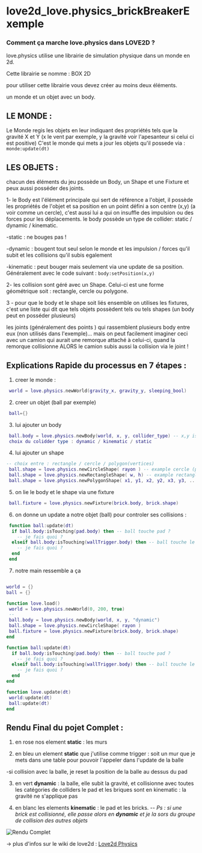 # love2d_love.physics_brickBreakerExemple

### Comment ça marche love.physics dans LOVE2D ? 

love.physics utilise une librairie de simulation physique dans un monde en 2d.

Cette librairie se nomme : BOX 2D

pour utiliser cette librairie vous devez créer au moins deux éléments.

un monde et un objet avec un body.

## LE MONDE :
Le Monde regis les objets en leur indiquant des propriétés tels que la gravité X et Y (x le vent par exemple, y la gravité voir l'apesanteur si celui ci est positive)
C'est le monde qui  mets a jour les objets qu'il possede via : `monde:update(dt)`

## LES OBJETS :
chacun des éléments du jeu possède un Body, un Shape et une Fixture et peux aussi posséder des joints.

1- le Body est l'élément principale qui sert de référence a l'objet, il possède les propriétés de l'objet et sa position en un point défini a son centre (x,y) (a voir comme un cercle), c'est aussi lui a qui on insuffle des impulsion ou des forces pour les déplacements.
 le body possède un type de collider: static / dynamic / kinematic.

-static : ne bouges pas !

-dynamic : bougent tout seul selon le monde et les impulsion / forces qu'il subit et les collisions qu'il subis egalement

-kinematic : peut bouger mais seulement via une update de sa position. Généralement avec le code suivant :  `body:setPosition(x,y)`
 
2- les collision sont géré avec un Shape. Celui-ci est une forme géométrique soit : rectangle, cercle ou polygone.

3 - pour que le body et le shape soit liés ensemble on utilises les fixtures, c'est une liste qui dit que tels objets possèdent tels ou tels shapes (un body peut en posséder plusieurs)

les joints (généralement des points ) qui rassemblent plusieurs body entre eux (non utilisés dans l'exemple)... mais on peut facilement imaginer ceci avec un camion qui aurait une remorque attaché à celui-ci, quand la remorque collisionne ALORS le camion subis aussi la collision via le joint !

## Explications Rapide du processus en 7 étapes :

1. creer le monde : 
```lua
 world = love.physics.newWorld(gravity_x, gravity_y, sleeping_bool)
```
2. creer un objet (ball par exemple) 
```lua
 ball={}
```
3. lui ajouter un body 
```lua
 ball.body = love.physics.newBody(world, x, y, collider_type) -- x,y is pos center of objet
 choix du colidder type : dynamic / kinematic / static
```
4. lui ajouter un shape 
```lua
-- choix entre : rectangle / cercle / polygon(vertices)
 ball.shape = love.physics.newCircleShape( rayon ) -- example cercle (parfait pour notre balle)
 ball.shape = love.physics.newRectangleShape( w, h) -- example rectangle
 ball.shape = love.physics.newPolygonShape( x1, y1, x2, y2, x3, y3, ... ) -- example polygon, on donne les vertices de nos points
```
5. on lie le body et le shape via une fixture 
```lua
 ball.fixture = love.physics.newFixture(brick.body, brick.shape)
```
6. on donne un update a notre objet (ball) pour controler ses collisions : 
```lua
 function ball:update(dt)
  if ball.body:isTouching(pad.body) then -- ball touche pad ?
    -- je fais quoi ?
  elseif ball.body:isTouching(wallTrigger.body) then -- ball touche le bas de l'ecran ?
    -- je fais quoi ?
  end
 end
```

7. notre main ressemble a ça
```lua

world = {}
ball = {}

function love.load()
 world = love.physics.newWorld(0, 200, true)
 --
 ball.body = love.physics.newBody(world, x, y, "dynamic")
 ball.shape = love.physics.newCircleShape( rayon )
 ball.fixture = love.physics.newFixture(brick.body, brick.shape)
end

function ball:update(dt)
  if ball.body:isTouching(pad.body) then -- ball touche pad ?
    -- je fais quoi ?
  elseif ball.body:isTouching(wallTrigger.body) then -- ball touche le bas de l'ecran ?
    -- je fais quoi ?
  end
end

function love.update(dt)
 world:update(dt)
 ball:update(dt)
end
```

## Rendu Final du pojet Complet :

1. en rose nos element **static** : les murs

2. en bleu un element **static** que j'utilise comme trigger : soit un mur que je mets dans une table pour pouvoir l'appeler dans l'update de la balle

-si collision avec la balle, je reset la position de la balle au dessus du pad

3. en vert **dynamic** : la balle, elle subit la gravité, et collisionne avec toutes les catégories de colliders
le pad et les briques sont en kinematic : la gravité ne s'applique pas

4. en blanc les elements **kinematic** : le pad et les bricks.
-- *Ps : si une brick est collisionné, elle passe alors en **dynamic** et je la sors du groupe de collision des autres objets*

![Rendu Complet](https://i.gyazo.com/f8787c7d655a184027e3c06d7b6ef7f4.gif)

-> plus d'infos sur le wiki de love2d : [Love2d Physics](https://love2d.org/wiki/love.physics_(Fran%C3%A7ais))
